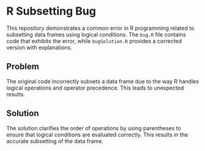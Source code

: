# R Subsetting Bug

This repository demonstrates a common error in R programming related to subsetting data frames using logical conditions. The `bug.R` file contains code that exhibits the error, while `bugSolution.R` provides a corrected version with explanations.

## Problem
The original code incorrectly subsets a data frame due to the way R handles logical operations and operator precedence. This leads to unexpected results.

## Solution
The solution clarifies the order of operations by using parentheses to ensure that logical conditions are evaluated correctly. This results in the accurate subsetting of the data frame.